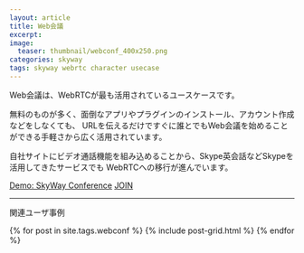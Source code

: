 ```yaml
---
layout: article
title: Web会議
excerpt: 
image:
  teaser: thumbnail/webconf_400x250.png
categories: skyway
tags: skyway webrtc character usecase
---
```


Web会議は、WebRTCが最も活用されているユースケースです。

無料のものが多く、面倒なアプリやプラグインのインストール、アカウント作成などをしなくても、
URLを伝えるだけですぐに誰とでもWeb会議を始めることができる手軽さから広く活用されています。


自社サイトにビデオ通話機能を組み込めることから、Skype英会話などSkypeを活用してきたサービスでも
WebRTCへの移行が進んでいます。

<a href="https://confdemo.skyway.io/" target="_demo" class="btn-info">Demo: SkyWay Conference</a>
<a href="https://confdemo.skyway.io/usecase" target="_demo" class="btn-info">JOIN</a>


<hr>

関連ユーザ事例

<div class="tiles">
{% for post in site.tags.webconf %}
  {% include post-grid.html %}
{% endfor %}
</div><!-- /.tiles -->

